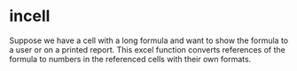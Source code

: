 # incell
Suppose we have a cell with a long formula and want to show the formula to a user or on a printed report.
This excel function converts references of the formula to numbers in the referenced cells with their own formats. 
